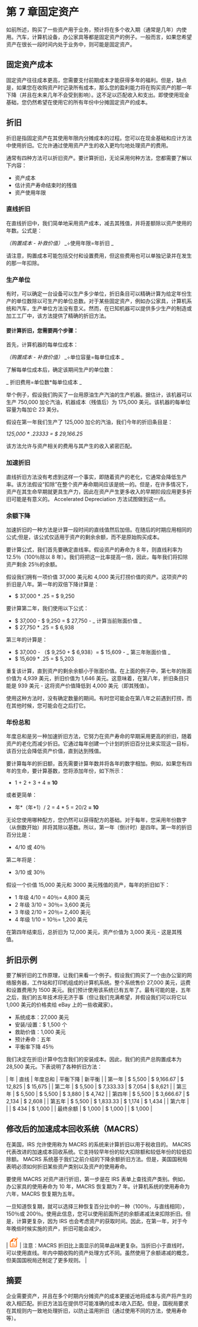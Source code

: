 # 第 7 章固定资产

如前所述，购买了一些资产用于业务，预计将在多个收入期（通常是几年）内使用。汽车，计算机设备，办公家具等都是固定资产的例子。一般而言，如果您希望资产在很长一段时间内处于业务中，则可能是固定资产。

## 固定资产成本

固定资产往往成本更高，您需要支付前期成本才能获得多年的福利。但是，缺点是，如果您在收购资产时记录所有成本，那么您的盈利能力将在购买资产的那一年下降（并且在未来几年不会受到影响）。这不足以匹配收入和支出。即使使用现金基础，您仍然希望在使用它的所有年份中分摊固定资产的成本。

## 折旧

折旧是指固定资产在其使用年限内分摊成本的过程。您可以在现金基础和应计方法中使用折旧。它允许通过使用资产产生的收入更均匀地处理资产的费用。

通常有四种方法可以折旧资产。要计算折旧，无论采用何种方法，您都需要了解以下内容：

*   资产成本
*   估计资产寿命结束时的残值
*   资产使用年限

### 直线折旧

在直线折旧中，我们简单地采用资产成本，减去其残值，并将差额除以资产使用的年数。公式是：

_（购置成本 - 补救价值）_ _÷使用年限=年折旧 _

请注意，购置成本可能包括交付和设置费用，但这些费用也可以单独记录并在发生的那一年扣除。

### 生产单位

有时，可以确定一台设备可以生产多少单位，折旧条目可以精确计算为给定年份生产的单位数除以可生产的单位总数。对于某些固定资产，例如办公家具，计算机系统和汽车，生产单位方法没有意义。然而，在已知机器可以提供多少生产的制造或加工工厂中，该方法提供了精确的折旧方法。

#### 要计算折旧，您需要两个步骤：

首先，计算机器的每单位成本：

_（购置成本 - 补救价值）_ _÷单位容量=每单位成本 _

了解每单位成本后，确定该期间生产的单位数：

_ 折旧费用=单位数*每单位成本 _

举个例子，假设我们购买了一台用原油生产汽油的生产机器。据估计，该机器可以生产 750,000 加仑汽油，机器成本（残值后）为 175,000 美元。该机器的每单位容量为每加仑 23 美分。

假设在第一年我们生产了 125,000 加仑的汽油，我们今年的折旧条目是：

_125,000 * .23333 = $ 29,166.25_

该方法允许与资产相关的费用与其产生的收入紧密匹配。

### 加速折旧

直线折旧方法没有考虑到这样一个事实，即随着资产的老化，它通常会降低生产率。该方法假设“扣除”在整个资产寿命期间应该是统一的。但是，在许多情况下，资产在其生命早期就更具生产力，因此在资产产生更多收入的早期阶段应用更多折旧可能是有意义的。 Accelerated Depreciation 方法试图做到这一点。

### 余额下降

加速折旧的一种方法是计算一段时间的直线值然后加倍。在随后的时期应用相同的公式;但是，该公式仅适用于资产的剩余余额，而不是原始购买成本。

要计算公式，我们首先要确定直线率。假设资产的寿命为 8 年，则直线利率为 12.5％（100％除以 8 年）。我们将把这一比率提高一倍，因此，每年我们将扣除资产剩余 25％的余额。

假设我们拥有一项价值 37,000 美元和 4,000 美元打捞价值的资产。这项资产的折旧是八年。第一年的双倍下降计算是：

*   $ 37,000 * .25 = $ 9,250

要计算第二年，我们使用以下公式：

*   $ 37,000 - $ 9,250 = $ 27,750 - _ 计算当前账面价值 _
*   $ 27,750 * .25 = $ 6,938

第三年的计算是：

*   $ 37,000 - （$ 9,250 + $ 6,938）= $ 15,609 - _ 第三年账面价值 _
*   $ 15,609 * .25 = $ 5,203

重复该计算，直到资产的剩余余额小于账面价值。在上面的例子中，第七年的账面价值为 4,939 美元，折旧价值为 1,646 美元。这意味着，在第八年，折旧条目只能是 939 美元 - 这将资产价值降低到 4,000 美元（即其残值）。

使用这种方法时，没有确定数量的期间。有时您可能会在第八年之前遇到打捞，而在其他时候，您可能会在之后打它。

### 年份总和

年度总和是另一种加速折旧方法，它努力在资产寿命的早期采用更高的折旧，随着资产的老化而减少折旧。它通过每年创建一个计划的折旧百分比来实现这一目标，该百分比会降低资产价值，直到达到残值。

要计算每年的折旧额，首先需要计算年数并将各年的数字相加。例如，如果您有四年的生命，要计算基数，您将添加年份，如下所示：

*   1 + 2 + 3 + 4 **= 10**

或者更简单：

*   年*（年+1）/ 2 = 4 * 5 = 20/2 **= 10**

无论您使用哪种配方，您仍然可以获得配方的基础。对于每年，您采用年份数字（从倒数开始）并将其除以基数。所以，第一年（倒计时）是四年。第一年的折旧百分比是：

*   4/10 或 40％

第二年将是：

*   3/10 或 30％

假设一个价值 15,000 美元和 3000 美元残值的资产，每年的折旧如下：

*   1 年级 4/10 = 40％= 4,800 美元
*   2 年级 3/10 = 30％= 3,600 美元
*   3 年级 2/10 = 20％= 2,400 美元
*   4 年级 1/10 = 10％= 1,200 美元

在第四年结束后，总折旧为 12,000 美元，资产价值为 3,000 美元 - 这是其残值。

## 折旧示例

要了解折旧的工作原理，让我们来看一个例子。假设我们购买了一个由办公室的网络服务器，工作站和打印机组成的计算机系统。整个系统售价 27,000 美元，运费和设置费用为 1500 美元。我们预计使用该系统已有五年了。最有可能的是，五年之后，我们的五年技术将无济于事（但让我们充满希望，并假设我们可以将它以 1,000 美元的价格卖给 eBay 上的一些收藏家）。

*   系统成本：27,000 美元
*   安装/设置：$ 1,500 个
*   救助价值：1,000 美元
*   预计寿命：五年
*   平衡率下降 45％

我们决定在折旧计算中包含我们的安装成本。因此，我们的资产总购置成本为 28,500 美元。下表说明了各种折旧方法：

| 年 | 直线 | 年度总和 | 平衡下降 | 新平衡 |
| 第一年 | $ 5,500 | $ 9,166.67 | $ 12,825 | $ 15,675 |
| 第二年 | $ 5,500 | $ 7,333.33 | $ 7,054 | $ 8,621 |
| 第三年 | $ 5,500 | $ 5,500 | $ 3,880 | $ 4,742 |
| 第四年 | $ 5,500 | $ 3,666.67 | $ 2,134 | $ 2,608 |
| 第五年 | $ 5,500 | $ 1,833.33 | $ 1,174 | $ 1,434 |
| 第六年 |  |  | $ 434 | $ 1,000 |
| 最终余额 | $ 1,000 | $ 1,000 |  | $ 1,000 |

## 修改后的加速成本回收系统（MACRS）

在美国，IRS 允许使用称为 MACRS 的系统来计算折旧以用于税收目的。 MACRS 代表改进的加速成本回收系统。它支持较早年份的较大扣除额和较低年份的较低扣除额。 MACRS 系统基于我们之前介绍的下降余额折旧方法。但是，美国国税局表明必须如何折旧某些资产类别以及资产的使用寿命。

要使用 MACRS 对资产进行折旧，第一步是在 IRS 表单上查找资产类别。例如，办公家具的使用寿命为 10 年，MACRS 恢复期为 7 年。计算机系统的使用寿命为六年，MACRS 恢复期为五年。

一旦知道恢复期，就可以选择三种恢复百分比中的一种（100％，与直线相同），150％或 200％。使用此信息，您可以使用前面所述的余额递减法来扣除折旧。但是，计算更复杂，因为 IRS 也会考虑资产的获取时间。因此，在第一年，对于今年晚些时候实施的资产，折旧可能会减少。

| ![](img/note.png) | 注意：MACRS 折旧比上面显示的简单品味更复杂。当折旧小于直线时，可以使用直线。年内中期收购的资产处理方式不同。虽然使用了余额递减的概念，但美国国税局还制定了更多规则。 |

## 摘要

企业需要资产，并且在多个时期内分摊资产的成本更接近地将成本与资产将产生的收入相匹配。折旧方法旨在提供尽可能准确的成本/收入匹配。但是，国税局要求在其规则内一致地处理折旧，以防止滥用折旧（通过使用不同的方法，使用寿命等）。